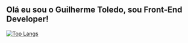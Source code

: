 ## Olá eu sou o Guilherme Toledo, sou Front-End Developer!

[![Top Langs](https://readme-stats-omega-eight.vercel.app/api/top-langs/?username=guitoledo&size_weight=0.5&count_weight=0.5)](https://github.com/anuraghazra/github-readme-stats)
